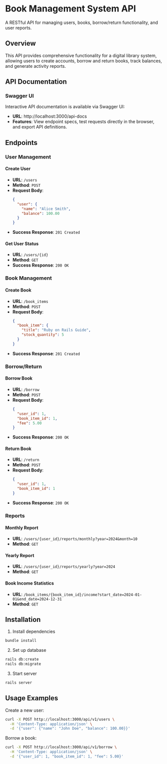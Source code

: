 # Book Management System API

A RESTful API for managing users, books, borrow/return functionality, and user reports.

## Overview

This API provides comprehensive functionality for a digital library system, allowing users to create accounts, borrow and return books, track balances, and generate activity reports.

## API Documentation

### Swagger UI
Interactive API documentation is available via Swagger UI:

- **URL**: http://localhost:3000/api-docs
- **Features**: View endpoint specs, test requests directly in the browser, and export API definitions.
## Endpoints

### User Management

#### Create User
- **URL**: `/users`
- **Method**: `POST`
- **Request Body**:
  ```json
  {
    "user": {
      "name": "Alice Smith",
      "balance": 100.00
    }
  }
  ```
- **Success Response**: `201 Created`

#### Get User Status
- **URL**: `/users/{id}`
- **Method**: `GET`
- **Success Response**: `200 OK`

### Book Management

#### Create Book
- **URL**: `/book_items`
- **Method**: `POST`
- **Request Body**:
  ```json
  {
    "book_item": {
      "title": "Ruby on Rails Guide",
      "stock_quantity": 5
    }
  }
  ```
- **Success Response**: `201 Created`

### Borrow/Return

#### Borrow Book
- **URL**: `/borrow`
- **Method**: `POST`
- **Request Body**:
  ```json
  {
    "user_id": 1,
    "book_item_id": 1,
    "fee": 5.00
  }
  ```
- **Success Response**: `200 OK`

#### Return Book
- **URL**: `/return`
- **Method**: `POST`
- **Request Body**:
  ```json
  {
    "user_id": 1,
    "book_item_id": 1
  }
  ```
- **Success Response**: `200 OK`

### Reports

#### Monthly Report
- **URL**: `/users/{user_id}/reports/monthly?year=2024&month=10`
- **Method**: `GET`

#### Yearly Report
- **URL**: `/users/{user_id}/reports/yearly?year=2024`
- **Method**: `GET`

#### Book Income Statistics
- **URL**: `/book_items/{book_item_id}/income?start_date=2024-01-01&end_date=2024-12-31`
- **Method**: `GET`

## Installation

1. Install dependencies
```bash
bundle install
```

2. Set up database
```bash
rails db:create
rails db:migrate
```

3. Start server
```bash
rails server
```

## Usage Examples

Create a new user:
```bash
curl -X POST http://localhost:3000/api/v1/users \
  -H 'Content-Type: application/json' \
  -d '{"user": {"name": "John Doe", "balance": 100.00}}'
```

Borrow a book:
```bash
curl -X POST http://localhost:3000/api/v1/borrow \
  -H 'Content-Type: application/json' \
  -d '{"user_id": 1, "book_item_id": 1, "fee": 5.00}'
```